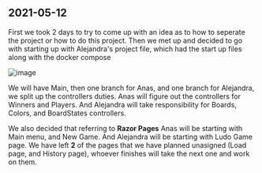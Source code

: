 ## 2021-05-12
First we took 2 days to try to come up with an idea as to how to seperate the project or how to do this project. Then we met up and decided to go with starting up with Alejandra's project file, which had the start up files along with the docker compose

![image](https://user-images.githubusercontent.com/70092696/118379515-441abb80-b5db-11eb-838b-25789ef4e109.png)

We will have Main, then one branch for Anas, and one branch for Alejandra, we split up the controllers duties. Anas will figure out the controllers for Winners and Players. And Alejandra will take responsibility for Boards, Colors, and BoardStates controllers. 

We also decided that referring to **Razor Pages** Anas will be starting with Main menu, and New Game. And Alejandra will be starting with Ludo Game page. We have left **2** of the pages that we have planned unasigned (Load page, and History page), whoever finishes will take the next one and work on them.
